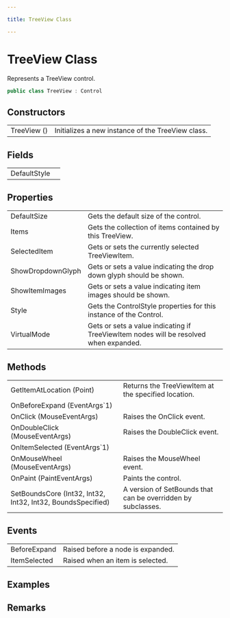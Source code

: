 ```yaml
---

title: TreeView Class

---
```


# TreeView Class

Represents a TreeView control.

```csharp
public class TreeView : Control 
```

## Constructors

<table>
<tr><td>TreeView ()</td><td>Initializes a new instance of the TreeView class.</td></tr>
</table>

## Fields

<table>
<tr><td>DefaultStyle</td><td></td></tr>
</table>

## Properties

<table>
<tr><td>DefaultSize</td><td>Gets the default size of the control.</td></tr>
<tr><td>Items</td><td>Gets the collection of items contained by this TreeView.</td></tr>
<tr><td>SelectedItem</td><td>Gets or sets the currently selected TreeViewItem.</td></tr>
<tr><td>ShowDropdownGlyph</td><td>Gets or sets a value indicating the drop down glyph should be shown.</td></tr>
<tr><td>ShowItemImages</td><td>Gets or sets a value indicating item images should be shown.</td></tr>
<tr><td>Style</td><td>Gets the ControlStyle properties for this instance of the Control.</td></tr>
<tr><td>VirtualMode</td><td>Gets or sets a value indicating if TreeViewItem nodes will be resolved when expanded.</td></tr>
</table>

## Methods

<table>
<tr><td>GetItemAtLocation (Point)</td><td>Returns the TreeViewItem at the specified location.</td></tr>
<tr><td>OnBeforeExpand (EventArgs`1)</td><td></td></tr>
<tr><td>OnClick (MouseEventArgs)</td><td>Raises the OnClick event.</td></tr>
<tr><td>OnDoubleClick (MouseEventArgs)</td><td>Raises the DoubleClick event.</td></tr>
<tr><td>OnItemSelected (EventArgs`1)</td><td></td></tr>
<tr><td>OnMouseWheel (MouseEventArgs)</td><td>Raises the MouseWheel event.</td></tr>
<tr><td>OnPaint (PaintEventArgs)</td><td>Paints the control.</td></tr>
<tr><td>SetBoundsCore (Int32, Int32, Int32, Int32, BoundsSpecified)</td><td>A version of SetBounds that can be overridden by subclasses.</td></tr>
</table>

## Events

<table>
<tr><td>BeforeExpand</td><td>Raised before a node is expanded.</td></tr>
<tr><td>ItemSelected</td><td>Raised when an item is selected.</td></tr>
</table>

<!-- Only change content below this line, anything above this line will be lost when regenerated. -->

## Examples

## Remarks

